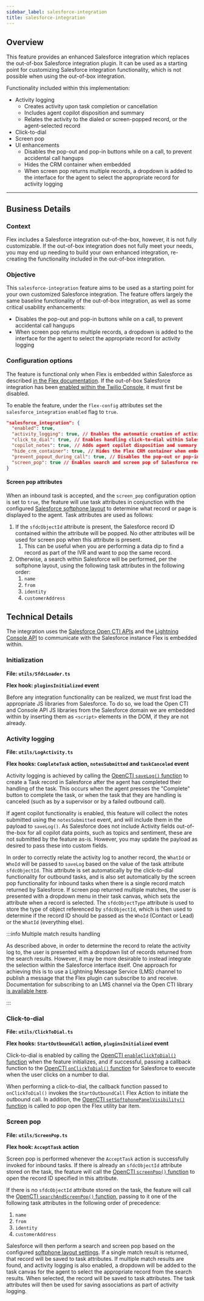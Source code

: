 ```yaml
---
sidebar_label: salesforce-integration
title: salesforce-integration
---
```


## Overview

This feature provides an enhanced Salesforce integration which replaces the out-of-box Salesforce integration plugin. It can be used as a starting point for customizing Salesforce integration functionality, which is not possible when using the out-of-box integration.

Functionality included within this implementation:
- Activity logging
  - Creates activity upon task completion or cancellation
  - Includes agent copilot disposition and summary
  - Relates the activity to the dialed or screen-popped record, or the agent-selected record
- Click-to-dial
- Screen pop
- UI enhancements
  - Disables the pop-out and pop-in buttons while on a call, to prevent accidental call hangups
  - Hides the CRM container when embedded
  - When screen pop returns multiple records, a dropdown is added to the interface for the agent to select the appropriate record for activity logging

---

## Business Details

### Context

Flex includes a Salesforce integration out-of-the-box, however, it is not fully customizable. If the out-of-box integration does not fully meet your needs, you may end up needing to build your own enhanced integration, re-creating the functionality included in the out-of-box integration.

### Objective

This `salesforce-integration` feature aims to be used as a starting point for your own customized Salesforce integration. The feature offers largely the same baseline functionality of the out-of-box integration, as well as some critical usability enhancements:

- Disables the pop-out and pop-in buttons while on a call, to prevent accidental call hangups
- When screen pop returns multiple records, a dropdown is added to the interface for the agent to select the appropriate record for activity logging

### Configuration options

The feature is functional only when Flex is embedded within Salesforce as described [in the Flex documentation](https://www.twilio.com/docs/flex/admin-guide/integrations/salesforce). If the out-of-box Salesforce integration has been [enabled within the Twilio Console](https://console.twilio.com/us1/develop/flex/settings/integrations/salesforce), it must first be disabled.

To enable the feature, under the `flex-config` attributes set the `salesforce_integration` `enabled` flag to `true`.

```json
"salesforce_integration": {
  "enabled": true,
  "activity_logging": true, // Enables the automatic creation of activity records when a task is completed or canceled
  "click_to_dial": true, // Enables handling click-to-dial within Salesforce
  "copilot_notes": true, // Adds agent copilot disposition and summary to activity records created by the feature
  "hide_crm_container": true, // Hides the Flex CRM container when embedded within Salesforce
  "prevent_popout_during_call": true, // Disables the pop-out or pop-in button while on a call, to prevent accidental hangups
  "screen_pop": true // Enables search and screen pop of Salesforce records based on the inbound task attributes
}
```

#### Screen pop attributes

When an inbound task is accepted, and the `screen_pop` configuration option is set to `true`, the feature will use task attributes in conjunction with the configured [Salesforce softphone layout](https://help.salesforce.com/s/articleView?id=service.cti_admin_phonelayouts.htm&type=5) to determine what record or page is displayed to the agent. Task attributes are used as follows:

1. If the `sfdcObjectId` attribute is present, the Salesforce record ID contained within the attribute will be popped. No other attributes will be used for screen pop when this attribute is present.
   1. This can be useful when you are performing a data dip to find a record as part of the IVR and want to pop the same record.
1. Otherwise, a search within Salesforce will be performed, per the softphone layout, using the following task attributes in the following order:
   1. `name`
   1. `from`
   1. `identity`
   1. `customerAddress`

## Technical Details

The integration uses the [Salesforce Open CTI APIs](https://developer.salesforce.com/docs/atlas.en-us.api_cti.meta/api_cti/sforce_api_cti_intro.htm) and the [Lightning Console API](https://developer.salesforce.com/docs/atlas.en-us.api_console.meta/api_console/sforce_api_console_js_getting_started.htm) to communicate with the Salesforce instance Flex is embedded within.

### Initialization

**File: `utils/SfdcLoader.ts`**

**Flex hook: `pluginsInitialized` event**

Before any integration functionality can be realized, we must first load the appropriate JS libraries from Salesforce. To do so, we load the Open CTI and Console API JS libraries from the Salesforce domain we are embedded within by inserting them as `<script>` elements in the DOM, if they are not already.

### Activity logging

**File: `utils/LogActivity.ts`**

**Flex hooks: `CompleteTask` action, `notesSubmitted` and `taskCanceled` event**

Activity logging is achieved by calling the [OpenCTI `saveLog()` function](https://developer.salesforce.com/docs/atlas.en-us.api_cti.meta/api_cti/sforce_api_cti_savelog_lex.htm) to create a Task record in Salesforce after the agent has completed their handling of the task. This occurs when the agent presses the "Complete" button to complete the task, or when the task that they are handling is canceled (such as by a supervisor or by a failed outbound call).

If agent copilot functionality is enabled, this feature will collect the notes submitted using the `notesSubmitted` event, and will include them in the payload to `saveLog()`. As Salesforce does not include Activity fields out-of-the-box for all copilot data points, such as topics and sentiment, these are not submitted by the feature as-is. However, you may update the payload as desired to pass these into custom fields.

In order to correctly relate the activity log to another record, the `WhatId` or `WhoId` will be passed to `saveLog` based on the value of the task attribute `sfdcObjectId`. This attribute is set automatically by the click-to-dial functionality for outbound tasks, and is also set automatically by the screen pop functionality for inbound tasks when there is a single record match returned by Salesforce. If screen pop returned multiple matches, the user is presented with a dropdown menu in their task canvas, which sets the attribute when a record is selected. The `sfdcObjectType` attribute is used to store the type of object referenced by `sfdcObjectId`, which is then used to determine if the record ID should be passed as the `WhoId` (Contact or Lead) or the `WhatId` (everything else).

:::info Multiple match results handling

As described above, in order to determine the record to relate the activity log to, the user is presented with a dropdown list of records returned from the search results. However, it may be more desirable to instead integrate the selection within the Salesforce interface itself. One approach for achieving this is to use a Lightning Message Service (LMS) channel to publish a message that the Flex plugin can subscribe to and receive. Documentation for subscribing to an LMS channel via the Open CTI library [is available here](https://developer.salesforce.com/docs/atlas.en-us.api_cti.meta/api_cti/sforce_api_cti_methods_lms.htm).

:::

### Click-to-dial

**File: `utils/ClickToDial.ts`**

**Flex hooks: `StartOutboundCall` action, `pluginsInitialized` event**

Click-to-dial is enabled by calling the [OpenCTI `enableClickToDial()` function](https://developer.salesforce.com/docs/atlas.en-us.api_cti.meta/api_cti/sforce_api_cti_enableclicktodial_lex.htm) when the feature initializes, and if successful, passing a callback function to the [OpenCTI `onClickToDial()` function](https://developer.salesforce.com/docs/atlas.en-us.api_cti.meta/api_cti/sforce_api_cti_onclicktodial_lex.htm) for Salesforce to execute when the user clicks on a number to dial.

When performing a click-to-dial, the callback function passed to `onClickToDial()` invokes the `StartOutboundCall` Flex Action to initiate the outbound call. In addition, the [OpenCTI `setSoftphonePanelVisibility()` function](https://developer.salesforce.com/docs/atlas.en-us.api_cti.meta/api_cti/sforce_api_cti_setsoftphonepanelvisibility_lex.htm) is called to pop open the Flex utility bar item.

### Screen pop

**File: `utils/ScreenPop.ts`**

**Flex hook: `AcceptTask` action**

Screen pop is performed whenever the `AcceptTask` action is successfully invoked for inbound tasks. If there is already an `sfdcObjectId` attribute stored on the task, the feature will call the [OpenCTI `screenPop()` function](https://developer.salesforce.com/docs/atlas.en-us.api_cti.meta/api_cti/sforce_api_cti_screenpop_lex.htm) to open the record ID specified in this attribute.

If there is no `sfdcObjectId` attribute stored on the task, the feature will call the [OpenCTI `searchAndScreenPop()` function](https://developer.salesforce.com/docs/atlas.en-us.api_cti.meta/api_cti/sforce_api_cti_searchandscreenpop_lex.htm), passing to it one of the following task attributes in the following order of precedence:

1. `name`
1. `from`
1. `identity`
1. `customerAddress`

Salesforce will then perform a search and screen pop based on the configured [softphone layout settings](https://help.salesforce.com/s/articleView?id=service.cti_admin_phonelayouts.htm&type=5). If a single match result is returned, that record will be saved to task attributes. If multiple match results are found, and activity logging is also enabled, a dropdown will be added to the task canvas for the agent to select the appropriate record from the search results. When selected, the record will be saved to task attributes. The task attributes will then be used for saving associations as part of activity logging.